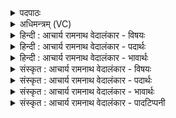 <details><summary>पदपाठः</summary>

अ꣣य꣢म्। भ꣡रा꣢꣯य। सा꣣नसिः꣢। इ꣡न्द्रा꣢꣯य। प꣣वते। सुतः꣢। सो꣡मः꣢꣯। जै꣡त्र꣢स्य। चे॓तति। य꣡था꣢। वि꣢दे꣢। ६९५।
</details>

<details><summary>अधिमन्त्रम् (VC)</summary>

- पवमानः सोमः
- अग्निश्चाक्षुषः
- उष्णिक्
- ऋषभः
</details>

<details><summary>हिन्दी : आचार्य रामनाथ वेदालंकार - विषयः</summary>

अगले मन्त्र में पुनः उसी विषय का वर्णन है।
</details>

<details><summary>हिन्दी : आचार्य रामनाथ वेदालंकार - पदार्थः</summary>

पदार्थान्वयभाषाः -  (भराय) देवासुरसंग्राम में जीतने के लिए (सानसिः) संभजनीय, (सुतः) आचार्य द्वारा शिष्यों में प्रेरित (अयम्) यह ज्ञान-कर्म-उपासना का रस (इन्द्राय) आत्मा के लिए (पवते) प्रवाहित हो रहा है। (जैत्रस्य) विजयशील उस आत्मा का (सोमः) वह ज्ञान-कर्म-उपासना का रस (चेतति) सदैव जागता रहे, (यथा) जिससे,वह (विदे) सदा कर्तव्य-अकर्तव्य को पहचानता रहे ॥२॥
</details>

<details><summary>हिन्दी : आचार्य रामनाथ वेदालंकार - भावार्थः</summary>

भावार्थभाषाः -  ज्ञान,तदनुकूल कर्म और परमेश्वर की उपासना सदैव मनुष्य को संसार के समरांगण में विजय दिलाते हैं ॥२॥
</details>

<details><summary>संस्कृत : आचार्य रामनाथ वेदालंकार - विषयः</summary>

अथ पुनरपि तमेव विषयमाह।
</details>

<details><summary>संस्कृत : आचार्य रामनाथ वेदालंकार - पदार्थः</summary>

पदार्थान्वयभाषाः -  (भराय) संग्रामाय,देवासुरसंग्रामं विजेतुमित्यर्थः (सानसिः२) संभजनीयः।[सानसिवर्णसिपर्णसि०। उ० ४।१०८ इत्यनेन संभजनार्थात् षण धातोः असिप्रत्ययः उपधावृद्धिश्च।] (सुतः) आचार्येण शिष्ये प्रेरितः (अयम्) एष ज्ञानकर्मोपासनारूपः सोमरसः (इन्द्राय) आत्मने (पवते) प्रवहति।[पवते गतिकर्मा। निघं० २।१४।] (जैत्रस्य) विजयशीलस्य तस्य इन्द्रस्य जीवात्मनः सः (सोमः) ज्ञानकर्मोपासनारसः (चेतति) सदैव जागृयात्, (यथा) येन,सः (विदे) सर्वदा कर्तव्याकर्तव्यं विजानीयात्।[विद ज्ञाने आत्मनेपदं छान्दसम्। वित्ते इति प्राप्ते ‘लोपस्त आत्मनेपदेषु’ इति तकारलोपः]॥२॥
</details>

<details><summary>संस्कृत : आचार्य रामनाथ वेदालंकार - भावार्थः</summary>

भावार्थभाषाः -  ज्ञानं,तदनुकूलं कर्म,परमेश्वरोपासना च सदैव मनुष्यं संसारसमराङ्गणे विजयिनं कुर्वन्ति ॥२॥
</details>

<details><summary>संस्कृत : आचार्य रामनाथ वेदालंकार - पादटिप्पनी</summary>

टिप्पणी:   १. ऋ० ९।१०६।२। २. सानसिः साधयिता—इति वि०।
</details>